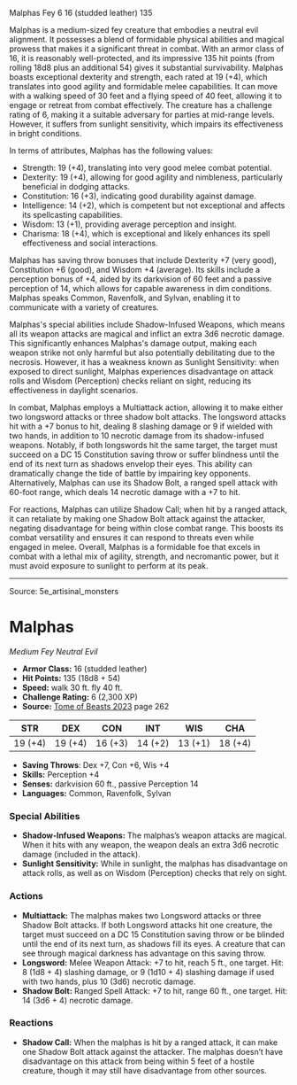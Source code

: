<MonsterName/>Malphas</MonsterName>
<CreatureType/>Fey</CreatureType>
<CR/>6</CR>
<AC/>16 (studded leather)</AC>
<HP/>135</HP>
<summary>Malphas is a medium-sized fey creature that embodies a neutral evil alignment. It possesses a blend of formidable physical abilities and magical prowess that makes it a significant threat in combat. With an armor class of 16, it is reasonably well-protected, and its impressive 135 hit points (from rolling 18d8 plus an additional 54) gives it substantial survivability. Malphas boasts exceptional dexterity and strength, each rated at 19 (+4), which translates into good agility and formidable melee capabilities. It can move with a walking speed of 30 feet and a flying speed of 40 feet, allowing it to engage or retreat from combat effectively. The creature has a challenge rating of 6, making it a suitable adversary for parties at mid-range levels. However, it suffers from sunlight sensitivity, which impairs its effectiveness in bright conditions. </summary>

<detail>

In terms of attributes, Malphas has the following values: 
- Strength: 19 (+4), translating into very good melee combat potential.
- Dexterity: 19 (+4), allowing for good agility and nimbleness, particularly beneficial in dodging attacks.
- Constitution: 16 (+3), indicating good durability against damage.
- Intelligence: 14 (+2), which is competent but not exceptional and affects its spellcasting capabilities.
- Wisdom: 13 (+1), providing average perception and insight.
- Charisma: 18 (+4), which is exceptional and likely enhances its spell effectiveness and social interactions.

Malphas has saving throw bonuses that include Dexterity +7 (very good), Constitution +6 (good), and Wisdom +4 (average). Its skills include a perception bonus of +4, aided by its darkvision of 60 feet and a passive perception of 14, which allows for capable awareness in dim conditions. Malphas speaks Common, Ravenfolk, and Sylvan, enabling it to communicate with a variety of creatures.

Malphas's special abilities include Shadow-Infused Weapons, which means all its weapon attacks are magical and inflict an extra 3d6 necrotic damage. This significantly enhances Malphas's damage output, making each weapon strike not only harmful but also potentially debilitating due to the necrosis. However, it has a weakness known as Sunlight Sensitivity: when exposed to direct sunlight, Malphas experiences disadvantage on attack rolls and Wisdom (Perception) checks reliant on sight, reducing its effectiveness in daylight scenarios.

In combat, Malphas employs a Multiattack action, allowing it to make either two longsword attacks or three shadow bolt attacks. The longsword attacks hit with a +7 bonus to hit, dealing 8 slashing damage or 9 if wielded with two hands, in addition to 10 necrotic damage from its shadow-infused weapons. Notably, if both longswords hit the same target, the target must succeed on a DC 15 Constitution saving throw or suffer blindness until the end of its next turn as shadows envelop their eyes. This ability can dramatically change the tide of battle by impairing key opponents. Alternatively, Malphas can use its Shadow Bolt, a ranged spell attack with 60-foot range, which deals 14 necrotic damage with a +7 to hit.

For reactions, Malphas can utilize Shadow Call; when hit by a ranged attack, it can retaliate by making one Shadow Bolt attack against the attacker, negating disadvantage for being within close combat range. This boosts its combat versatility and ensures it can respond to threats even while engaged in melee. Overall, Malphas is a formidable foe that excels in combat with a lethal mix of agility, strength, and necromantic power, but it must avoid exposure to sunlight to perform at its peak.</detail>



---

Source: 5e_artisinal_monsters

# Malphas

*Medium* *Fey* *Neutral Evil*

- **Armor Class:** 16 (studded leather)
- **Hit Points:** 135 (18d8 + 54)
- **Speed:** walk 30 ft. fly 40 ft.
- **Challenge Rating:** 6 (2,300 XP)
- **Source:** [Tome of Beasts 2023](https://koboldpress.com/kpstore/product/tome-of-beasts-1-2023-edition/) page 262

| STR | DEX | CON | INT | WIS | CHA |
| --- | --- | --- | --- | --- | --- |
| 19 (+4) | 19 (+4) | 16 (+3) | 14 (+2) | 13 (+1) | 18 (+4) |

- **Saving Throws**: Dex +7, Con +6, Wis +4
- **Skills:** Perception +4
- **Senses:** darkvision 60 ft., passive Perception 14
- **Languages:** Common, Ravenfolk, Sylvan

### Special Abilities

- **Shadow-Infused Weapons:** The malphas’s weapon attacks are magical. When it hits with any weapon, the weapon deals an extra 3d6 necrotic damage (included in the attack).
- **Sunlight Sensitivity:** While in sunlight, the malphas has disadvantage on attack rolls, as well as on Wisdom (Perception) checks that rely on sight.

### Actions

- **Multiattack:** The malphas makes two Longsword attacks or three Shadow Bolt attacks. If both Longsword attacks hit one creature, the target must succeed on a DC 15 Constitution saving throw or be blinded until the end of its next turn, as shadows fill its eyes. A creature that can see through magical darkness has advantage on this saving throw.
- **Longsword:** Melee Weapon Attack: +7 to hit, reach 5 ft., one target. Hit: 8 (1d8 + 4) slashing damage, or 9 (1d10 + 4) slashing damage if used with two hands, plus 10 (3d6) necrotic damage.
- **Shadow Bolt:** Ranged Spell Attack: +7 to hit, range 60 ft., one target. Hit: 14 (3d6 + 4) necrotic damage.

### Reactions

- **Shadow Call:** When the malphas is hit by a ranged attack, it can make one Shadow Bolt attack against the attacker. The malphas doesn’t have disadvantage on this attack from being within 5 feet of a hostile creature, though it may still have disadvantage from other sources.


